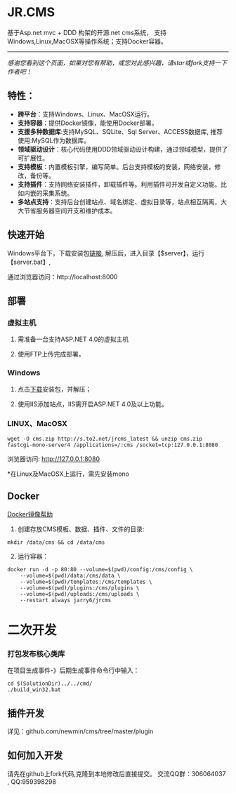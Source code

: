 ﻿# JR.CMS #

基于Asp.net mvc + DDD 构架的开源.net cms系统， 支持Windows,Linux,MacOSX等操作系统；支持Docker容器。

------------------------------------------------------------------------
*感谢您看到这个页面，如果对您有帮助，或您对此感兴趣，请star或fork支持一下作者吧！*

## 特性：

- **跨平台**：支持Windows、Linux、MacOSX运行。
- **支持容器**：提供Docker镜像，能使用Docker部署。
- **支援多种数据库**:支持MySQL、SQLite、Sql Server、ACCESS数据库, 推荐使用:MySQL作为数据库。
- **领域驱动设计**：核心代码使用DDD领域驱动设计构建，通过领域模型，提供了可扩展性。
- **支持模板**：内置模板引擎，编写简单。后台支持模板的安装，网络安装，修改，备份等。
- **支持插件**：支持网络安装插件，卸载插件等。利用插件可开发自定义功能。比如内嵌的采集系统。
- **多站点支持**：支持后台创建站点、域名绑定、虚拟目录等，站点相互隔离，大大节省服务器空间开支和维护成本。

## 快速开始
Windows平台下，下载安装包[链接](http://s.to2.net/jrcms_latest), 解压后，进入目录【$server】，运行【server.bat】,

通过浏览器访问：http://localhost:8000

## 部署 ##

### 虚拟主机 ###
1. 需准备一台支持ASP.NET 4.0的虚拟主机

2. 使用FTP上传完成部署。

### Windows ###
1. 点击[下载](http://s.to2.net/jrcms_latest)安装包，并解压；

2. 使用IIS添加站点，IIS需开启ASP.NET 4.0及以上功能。

### LINUX、MacOSX ###
```
wget -O cms.zip http://s.to2.net/jrcms_latest && unzip cms.zip
fastcgi-mono-server4 /applications=/:cms /socket=tcp:127.0.0.1:8080
```
浏览器访问: http://127.0.0.1:8080

*在Linux及MacOSX上运行，需先安装mono

## Docker ##

[Docker镜像帮助](https://hub.docker.com/r/jarry6/jrcms)

1. 创建存放CMS模板、数据、插件、文件的目录:
```
mkdir /data/cms && cd /data/cms
```

2. 运行容器：
```
docker run -d -p 80:80 --volume=$(pwd)/config:/cms/config \
    --volume=$(pwd)/data:/cms/data \
    --volume=$(pwd)/templates:/cms/templates \
    --volume=$(pwd)/plugins:/cms/plugins \
    --volume=$(pwd)/uploads:/cms/uploads \
    --restart always jarry6/jrcms
```

# 二次开发

### 打包发布核心类库 ###
在项目生成事件-》后期生成事件命令行中输入：

	cd $(SolutionDir)../../cmd/
	./build_win32.bat

## 插件开发 ##
详见：github.com/newmin/cms/tree/master/plugin



## 如何加入开发 ##

请先在github上fork代码,克隆到本地修改后直接提交。
交流QQ群：306064037 , QQ:959398298
